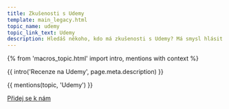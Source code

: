 ```yaml
---
title: Zkušenosti s Udemy
template: main_legacy.html
topic_name: udemy
topic_link_text: Udemy
description: Hledáš někoho, kdo má zkušenosti s Udemy? Má smysl hlásit se na jejich kurzy? Vyplatí se certifikace?
---
```

{% from 'macros_topic.html' import intro, mentions with context %}

{{ intro('Recenze na Udemy', page.meta.description) }}

{{ mentions(topic, 'Udemy') }}

<p class="button-compartment">
  <a href="{{ pages|docs_url('club.md')|url }}" class="button">
    Přidej se&nbsp;k&nbsp;nám
  </a>
</p>
